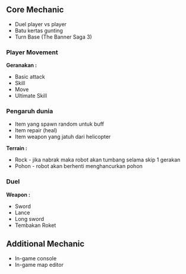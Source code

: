 ﻿## Core Mechanic
- Duel player vs player
- Batu kertas gunting
- Turn Base (The Banner Saga 3)

### Player Movement
**Geranakan :**
- Basic attack
- Skill
- Move
- Ultimate Skill

### Pengaruh dunia
- Item yang spawn random untuk buff
- Item repair (heal)
- Item weapon yang jatuh dari helicopter

**Terrain :**
- Rock - jika nabrak maka robot akan tumbang selama skip 1 gerakan
- Pohon - robot akan berhenti menghancurkan pohon

### Duel
**Weapon :**
- Sword
- Lance
- Long sword
- Tembakan Roket

## Additional Mechanic
- In-game console
- In-game map editor